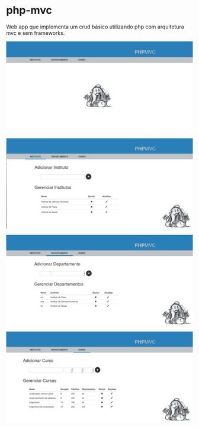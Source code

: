 # php-mvc
Web app que implementa um crud básico utilizando php com arquitetura mvc e sem frameworks.

![ScreenShot](img/1-intro.png)

![ScreenShot](img/2-inst.png)

![ScreenShot](img/3-dept.png)

![ScreenShot](img/4-curs.png)
